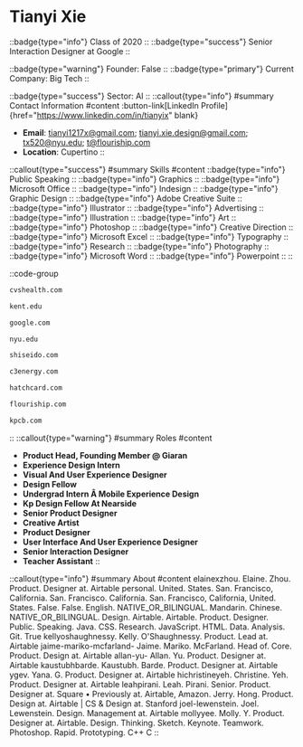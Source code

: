 # Tianyi Xie
::badge{type="info"}
Class of 2020
::
::badge{type="success"}
Senior Interaction Designer at Google
::

::badge{type="warning"}
Founder: False
::
::badge{type="primary"}
Current Company: Big Tech
::

::badge{type="success"}
Sector: AI
::
::callout{type="info"}
#summary
Contact Information
#content
:button-link[LinkedIn Profile]{href="https://www.linkedin.com/in/tianyix" blank}
- **Email**: tianyi1217x@gmail.com; tianyi.xie.design@gmail.com; tx520@nyu.edu; t@flouriship.com
- **Location**: Cupertino
::

::callout{type="success"}
#summary
Skills
#content
::badge{type="info"}
Public Speaking
::
::badge{type="info"}
Graphics
::
::badge{type="info"}
Microsoft Office
::
::badge{type="info"}
Indesign
::
::badge{type="info"}
Graphic Design
::
::badge{type="info"}
Adobe Creative Suite
::
::badge{type="info"}
Illustrator
::
::badge{type="info"}
Advertising
::
::badge{type="info"}
Illustration
::
::badge{type="info"}
Art
::
::badge{type="info"}
Photoshop
::
::badge{type="info"}
Creative Direction
::
::badge{type="info"}
Microsoft Excel
::
::badge{type="info"}
Typography
::
::badge{type="info"}
Research
::
::badge{type="info"}
Photography
::
::badge{type="info"}
Microsoft Word
::
::badge{type="info"}
Powerpoint
::
::

::code-group
```bash [CVSHealth]
cvshealth.com
```
```bash [Kent State University]
kent.edu
```
```bash [Google]
google.com
```
```bash [New York University]
nyu.edu
```
```bash [Shiseido]
shiseido.com
```
```bash [C3.ai]
c3energy.com
```
```bash [Nearside]
hatchcard.com
```
```bash [Flourish]
flouriship.com
```
```bash [Kleiner Perkins Caufield & Byers]
kpcb.com
```
::
::callout{type="warning"}
#summary
Roles
#content
- **Product Head, Founding Member @ Giaran**
- **Experience Design Intern**
- **Visual And User Experience Designer**
- **Design Fellow**
- **Undergrad Intern Â Mobile Experience Design**
- **Kp Design Fellow At Nearside**
- **Senior Product Designer**
- **Creative Artist**
- **Product Designer**
- **User Interface And User Experience Designer**
- **Senior Interaction Designer**
- **Teacher Assistant**
::

::callout{type="info"}
#summary
About
#content
elainexzhou. Elaine. Zhou. Product. Designer at. Airtable personal. United. States. San. Francisco, California. San. Francisco. California. San. Francisco, California, United. States. False. False. English. NATIVE_OR_BILINGUAL. Mandarin. Chinese. NATIVE_OR_BILINGUAL. Design. Airtable. Airtable. Product. Designer. Public. Speaking. Java. CSS. Research. JavaScript. HTML. Data. Analysis. Git. True kellyoshaughnessy. Kelly. O'Shaughnessy. Product. Lead at. Airtable jaime-mariko-mcfarland- Jaime. Mariko. McFarland. Head of. Core. Product. Design at. Airtable allan-yu- Allan. Yu. Product. Designer at. Airtable kaustubhbarde. Kaustubh. Barde. Product. Designer at. Airtable ygev. Yana. G. Product. Designer at. Airtable hichristineyeh. Christine. Yeh. Product. Designer at. Airtable leahpirani. Leah. Pirani. Senior. Product. Designer at. Square • Previously at. Airtable, Amazon. Jerry. Hong. Product. Design at. Airtable | CS & Design at. Stanford joel-lewenstein. Joel. Lewenstein. Design. Management at. Airtable mollyyee. Molly. Y. Product. Designer at. Airtable. Design. Thinking. Sketch. Keynote. Teamwork. Photoshop. Rapid. Prototyping. C++ C
::
